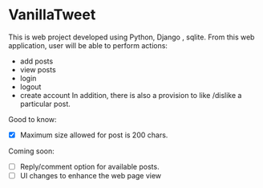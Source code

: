 # VanillaTweet
This is web project developed using Python, Django , sqlite.
From this web application, user will be able to perform actions:
* add posts
* view posts
* login
* logout
* create account
In addition, there is also a provision to like /dislike a particular post.


Good to know:
- [x]  Maximum size allowed for post is 200 chars.

Coming soon:
- [ ] Reply/comment option for available posts.
- [ ] UI changes to enhance the web page view

